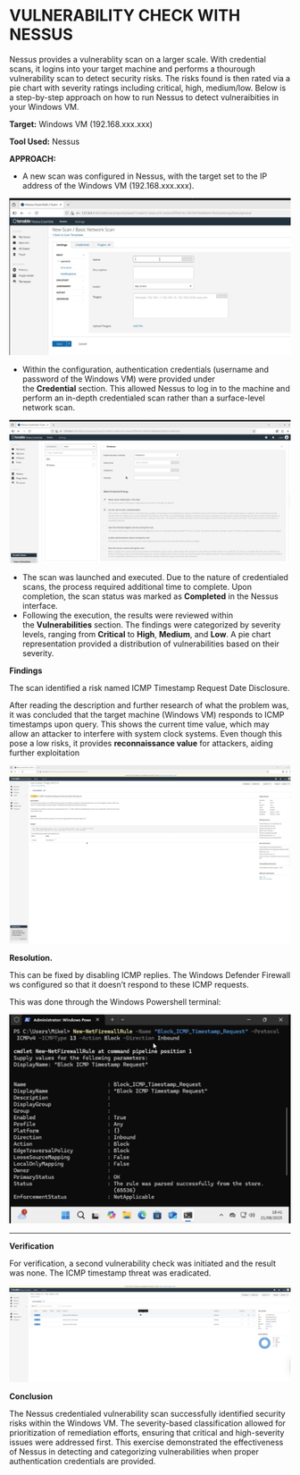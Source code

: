 # VULNERABILITY CHECK WITH NESSUS

Nessus provides a vulnerablity scan on a larger scale. With credential scans, it logins into your target machine and performs a thourough vulnerability scan to detect security risks. The risks found is then rated via a pie chart with severity ratings including critical, high, medium/low. Below is a step-by-step approach on how to run Nessus to detect vulneraibities in your Windows VM.

**Target:** Windows VM (192.168.xxx.xxx)

**Tool Used:** Nessus

**APPROACH:**

- A new scan was configured in Nessus, with the target set to the IP address of the Windows VM (192.168.xxx.xxx).

![Image 17-08-2025 at 21.32.jpeg](Images/Image_17-08-2025_at_21.32.jpeg)

- Within the configuration, authentication credentials (username and password of the Windows VM) were provided under the **Credential** section. This allowed Nessus to log in to the machine and perform an in-depth credentialed scan rather than a surface-level network scan.

![Image 17-08-2025 at 21.32 (1).jpeg](Images/Image_17-08-2025_at_21.32_(1).jpeg)

- The scan was launched and executed. Due to the nature of credentialed scans, the process required additional time to complete. Upon completion, the scan status was marked as **Completed** in the Nessus interface.
- Following the execution, the results were reviewed within the **Vulnerabilities** section. The findings were categorized by severity levels, ranging from **Critical** to **High**, **Medium**, and **Low**. A pie chart representation provided a distribution of vulnerabilities based on their severity.

**Findings**

The scan identified a risk named ICMP Timestamp Request Date Disclosure.

After reading the description and further research of what the problem was, it was concluded that the target machine (Windows VM) responds to ICMP timestamps upon query. This shows the current time value, which may allow an attacker to interfere with system clock systems. Even though this pose a low risks, it provides **reconnaissance value** for attackers, aiding further exploitation

![Image 21-08-2025 at 17.40.jpeg](Images/Image_21-08-2025_at_17.40.jpeg)

**Resolution.**

This can be fixed by disabling ICMP replies. The Windows Defender Firewall ws configured  so that it doesn’t respond to these ICMP requests.

This was done through the Windows Powershell terminal:

![Image 21-08-2025 at 19.16.jpeg](Images/Image_21-08-2025_at_19.16.jpeg)

---

**Verification**

For verification, a second vulnerability check was initiated and the result was none. The ICMP timestamp threat was eradicated. 

![image.png](Images/imagecopy2.png)

**Conclusion**

The Nessus credentialed vulnerability scan successfully identified security risks within the Windows VM. The severity-based classification allowed for prioritization of remediation efforts, ensuring that critical and high-severity issues were addressed first. This exercise demonstrated the effectiveness of Nessus in detecting and categorizing vulnerabilities when proper authentication credentials are provided.
